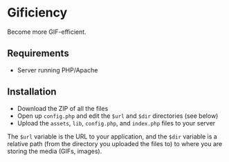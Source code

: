 # Gificiency

Become more GIF-efficient.

## Requirements

- Server running PHP/Apache

## Installation

- Download the ZIP of all the files
- Open up `config.php` and edit the `$url` and `$dir` directories (see below)
- Upload the `assets`, `lib`, `config.php`, and `index.php` files to your server

The `$url` variable is the URL to your application, and the `$dir` variable is a 
relative path (from the directory you uploaded the files to) to where you are storing 
the media (GIFs, images).
